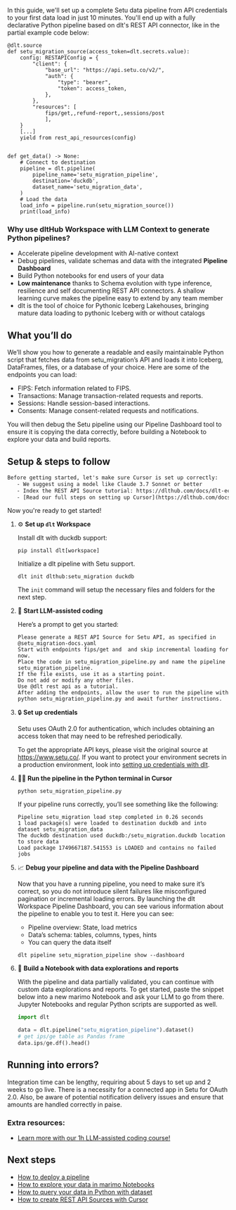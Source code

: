 In this guide, we'll set up a complete Setu data pipeline from API credentials to your first data load in just 10 minutes. You'll end up with a fully declarative Python pipeline based on dlt's REST API connector, like in the partial example code below:

```python-outcome
@dlt.source
def setu_migration_source(access_token=dlt.secrets.value):
    config: RESTAPIConfig = {
        "client": {
            "base_url": "https://api.setu.co/v2/",
            "auth": {
                "type": "bearer",
                "token": access_token,
            },
        },
        "resources": [
            fips/get,,refund-report,,sessions/post
            ],
    }
    [...]
    yield from rest_api_resources(config)


def get_data() -> None:
    # Connect to destination
    pipeline = dlt.pipeline(
        pipeline_name='setu_migration_pipeline',
        destination='duckdb',
        dataset_name='setu_migration_data', 
    )
    # Load the data
    load_info = pipeline.run(setu_migration_source())
    print(load_info) 
```

### Why use dltHub Workspace with LLM Context to generate Python pipelines?

- Accelerate pipeline development with AI-native context
- Debug pipelines, validate schemas and data with the integrated **Pipeline Dashboard**
- Build Python notebooks for end users of your data
- **Low maintenance** thanks to Schema evolution with type inference, resilience and self documenting REST API connectors. A shallow learning curve makes the pipeline easy to extend by any team member
- dlt is the tool of choice for Pythonic Iceberg Lakehouses, bringing mature data loading to pythonic Iceberg with or without catalogs

## What you’ll do

We’ll show you how to generate a readable and easily maintainable Python script that fetches data from setu_migration’s API and loads it into Iceberg, DataFrames, files, or a database of your choice. Here are some of the endpoints you can load:

- FIPS: Fetch information related to FIPS.
- Transactions: Manage transaction-related requests and reports.
- Sessions: Handle session-based interactions.
- Consents: Manage consent-related requests and notifications.

You will then debug the Setu pipeline using our Pipeline Dashboard tool to ensure it is copying the data correctly, before building a Notebook to explore your data and build reports.

## Setup & steps to follow

```default
Before getting started, let's make sure Cursor is set up correctly:
   - We suggest using a model like Claude 3.7 Sonnet or better
   - Index the REST API Source tutorial: https://dlthub.com/docs/dlt-ecosystem/verified-sources/rest_api/ and add it to context as **@dlt rest api**
   - [Read our full steps on setting up Cursor](https://dlthub.com/docs/dlt-ecosystem/llm-tooling/cursor-restapi#23-configuring-cursor-with-documentation)
```

Now you're ready to get started!

1. ⚙️ **Set up `dlt` Workspace**
    
    Install dlt with duckdb support:
    ```shell
    pip install dlt[workspace]
    ```

    Initialize a dlt pipeline with Setu support.
    ```shell
    dlt init dlthub:setu_migration duckdb
    ```

    The `init` command will setup the necessary files and folders for the next step.
    
2. 🤠 **Start LLM-assisted coding**
    
    Here’s a prompt to get you started:
    
    ```prompt
    Please generate a REST API Source for Setu API, as specified in @setu_migration-docs.yaml 
    Start with endpoints fips/get and  and skip incremental loading for now. 
    Place the code in setu_migration_pipeline.py and name the pipeline setu_migration_pipeline. 
    If the file exists, use it as a starting point. 
    Do not add or modify any other files. 
    Use @dlt rest api as a tutorial. 
    After adding the endpoints, allow the user to run the pipeline with python setu_migration_pipeline.py and await further instructions.
    ```

    
3. 🔒 **Set up credentials** 
    
    Setu uses OAuth 2.0 for authentication, which includes obtaining an access token that may need to be refreshed periodically.
    
    To get the appropriate API keys, please visit the original source at https://www.setu.co/.
    If you want to protect your environment secrets in a production environment, look into [setting up credentials with dlt](https://dlthub.com/docs/walkthroughs/add_credentials).
    
4. 🏃‍♀️ **Run the pipeline in the Python terminal in Cursor**
    
    ```shell
    python setu_migration_pipeline.py
    ```
    
    If your pipeline runs correctly, you’ll see something like the following:
    
    ```shell
    Pipeline setu_migration load step completed in 0.26 seconds
    1 load package(s) were loaded to destination duckdb and into dataset setu_migration_data
    The duckdb destination used duckdb:/setu_migration.duckdb location to store data
    Load package 1749667187.541553 is LOADED and contains no failed jobs
    ```
    
5. 📈 **Debug your pipeline and data with the Pipeline Dashboard**

    Now that you have a running pipeline, you need to make sure it’s correct, so you do not introduce silent failures like misconfigured pagination or incremental loading errors. By launching the dlt Workspace Pipeline Dashboard, you can see various information about the pipeline to enable you to test it. Here you can see:
    - Pipeline overview: State, load metrics
    - Data’s schema: tables, columns, types, hints
    - You can query the data itself
    
    ```shell
    dlt pipeline setu_migration_pipeline show --dashboard
    ```
    
6. 🐍 **Build a Notebook with data explorations and reports**

    With the pipeline and data partially validated, you can continue with custom data explorations and reports. To get started, paste the snippet below into a new marimo Notebook and ask your LLM to go from there. Jupyter Notebooks and regular Python scripts are supported as well.

    
    ```python
    import dlt

   data = dlt.pipeline("setu_migration_pipeline").dataset()
   # get ips/ge table as Pandas frame
   data.ips/ge.df().head()
    ```

## Running into errors?

Integration time can be lengthy, requiring about 5 days to set up and 2 weeks to go live. There is a necessity for a connected app in Setu for OAuth 2.0. Also, be aware of potential notification delivery issues and ensure that amounts are handled correctly in paise.

### Extra resources:

- [Learn more with our 1h LLM-assisted coding course!](https://www.youtube.com/watch?v=GGid70rnJuM)

## Next steps

- [How to deploy a pipeline](https://dlthub.com/docs/walkthroughs/deploy-a-pipeline)
- [How to explore your data in marimo Notebooks](https://dlthub.com/docs/general-usage/dataset-access/marimo)
- [How to query your data in Python with dataset](https://dlthub.com/docs/general-usage/dataset-access/dataset)
- [How to create REST API Sources with Cursor](https://dlthub.com/docs/dlt-ecosystem/llm-tooling/cursor-restapi)